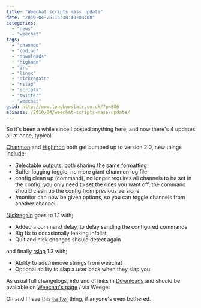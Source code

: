 ```yaml
---
title: "Weechat scripts mass update"
date: "2010-04-25T15:38:40+00:00"
categories: 
  - "news"
  - "weechat"
tags: 
  - "chanmon"
  - "coding"
  - "downloads"
  - "highmon"
  - "irc"
  - "linux"
  - "nickregain"
  - "rslap"
  - "scripts"
  - "twitter"
  - "weechat"
guid: http://www.longbowslair.co.uk/?p=886
aliases: /2010/04/weechat-scripts-mass-update/
---
```


So it's been a while since I posted anything here, and now there's 4 updates all at once, typical.

[Chanmon](/downloads/weechat-scripts/chanmon/) and [Highmon](/downloads/weechat-scripts/highmon/) both get bumped up to version 2.0, new things include;

- Selectable outputs, both sharing the same formatting
- Buffer logging toggle, no more giant chanmon log file
- config clean up (command), no longer requires all channels to be set in the config, you only need to set the ones you want off, the command should clean up the config from previous versions
- /monitor can now be given options, so you can toggle channels from another channel

[Nickregain](/downloads/weechat-scripts/nickregain/) goes to 1.1 with;

- Added a command delay, to delay sending the configured commands
- Big fix to occasionally leaking infolist
- Quit and nick changes should detect again

and finally [rslap](/downloads/weechat-scripts/rslap/) 1.3 with;

- Ability to add/remove strings from weechat
- Optional ability to slap a user back when they slap you

As usual full changelogs, info and dl links in [Downloads](/downloads/) and should be available on [Weechat's page](http://www.weechat.org/scripts/) / via Weeget

Oh and I have this [twitter](https://twitter.com/KenjiE20) thing, if anyone's even bothered.

